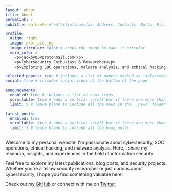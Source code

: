```yaml
---
layout: about
title: About
permalink: /
subtitle: <a href='#'>Affiliations</a>. Address. Contacts. Motto. Etc.

profile:
  align: right
  image: prof_pic.jpg
  image_circular: false # crops the image to make it circular
  more_info: >
    <p>jackby03@protonmail.com</p>
    <p>Cybersecurity Enthusiast & Researcher</p>
    <p>Exploring SOC operations, malware analysis, and ethical hacking.</p>

selected_papers: true # includes a list of papers marked as "selected={true}"
social: true # includes social icons at the bottom of the page

announcements:
  enabled: true # includes a list of news items
  scrollable: true # adds a vertical scroll bar if there are more than 3 news items
  limit: 5 # leave blank to include all the news in the `_news` folder

latest_posts:
  enabled: true
  scrollable: true # adds a vertical scroll bar if there are more than 3 new posts items
  limit: 3 # leave blank to include all the blog posts
---
```


Welcome to my personal website! I'm passionate about cybersecurity, SOC operations, ethical hacking, and malware analysis. Here, I share my research, insights, and experiences in the field of information security. 

Feel free to explore my latest publications, blog posts, and security projects. Whether you're a fellow security researcher or just curious about cybersecurity, I hope you find something valuable here!

Check out my [GitHub](https://github.com/jackby03) or connect with me on [Twitter](https://twitter.com/).
